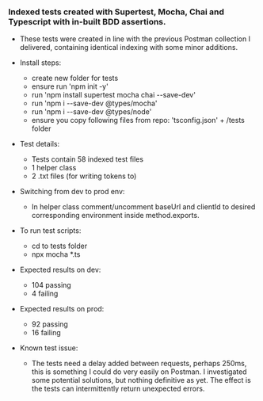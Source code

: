 ### Indexed tests created with Supertest, Mocha, Chai and Typescript with in-built BDD assertions. 

- These tests were created in line with the previous Postman collection I delivered, containing identical indexing with some minor additions.

- Install steps:
	- create new folder for tests
	- ensure run 'npm init -y'
	- run 'npm install supertest mocha chai --save-dev'
	- run 'npm i --save-dev @types/mocha'
	- run 'npm i --save-dev @types/node'
	- ensure you copy following files from repo: 'tsconfig.json' + /tests folder
	
- Test details: 
	- Tests contain 58 indexed test files
	- 1 helper class
	- 2 .txt files (for writing tokens to)
	
- Switching from dev to prod env:
	- In helper class comment/uncomment baseUrl and clientId to desired corresponding environment inside method.exports. 

- To run test scripts:
	- cd to tests folder
	- npx mocha *.ts
		
- Expected results on dev:
	- 104 passing
  	- 4 failing
	
- Expected results on prod:
	- 92 passing
  	- 16 failing
	
- Known test issue: 
	- The tests need a delay added between requests, perhaps 250ms, this is something I could do very easily on Postman. I investigated some potential solutions, but nothing definitive as yet. The effect is the tests can intermittently return unexpected errors. 
	
